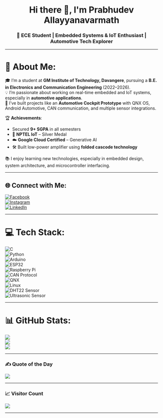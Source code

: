 <!-- Greeting Section -->
<h1 align="center">Hi there 👋, I'm Prabhudev Allayyanavarmath</h1>
<h3 align="center">🚀 ECE Student | Embedded Systems & IoT Enthusiast | Automotive Tech Explorer</h3>

---

# 💫 About Me:
🎓 I’m a student at **GM Institute of Technology, Davangere**, pursuing a **B.E. in Electronics and Communication Engineering** (2022–2026).  
💡 I’m passionate about working on real-time embedded and IoT systems, especially in **automotive applications**.  
🔧 I’ve built projects like an **Automotive Cockpit Prototype** with QNX OS, Android Automotive, CAN communication, and multiple sensor integrations.  

🏆 **Achievements**:
- Secured **9+ SGPA** in all semesters  
- 🥈 **NPTEL IoT** – Silver Medal  
- ☁️ **Google Cloud Certified** – Generative AI  
- 🛠️ Built low-power amplifier using **folded cascode technology**  

📚 I enjoy learning new technologies, especially in embedded design, system architecture, and microcontroller interfacing.

---

## 🌐 Connect with Me:
[![Facebook](https://img.shields.io/badge/Facebook-%231877F2.svg?style=flat&logo=Facebook&logoColor=white)](https://www.facebook.com/share/19ZBpe4fEA/)  
[![Instagram](https://img.shields.io/badge/Instagram-%23E4405F.svg?style=flat&logo=Instagram&logoColor=white)](https://www.instagram.com/allayyanavaramath44378?igsh=MWJjc3JpaXVjd2tuZw==)  
[![LinkedIn](https://img.shields.io/badge/LinkedIn-%230077B5.svg?style=flat&logo=linkedin&logoColor=white)](https://www.linkedin.com/in/prabhudev-allayyanavarmath-8577632b1)

---

# 💻 Tech Stack:
![C](https://img.shields.io/badge/C-%2300599C.svg?style=flat&logo=c&logoColor=white)  
![Python](https://img.shields.io/badge/Python-3670A0?style=flat&logo=python&logoColor=ffdd54)  
![Arduino](https://img.shields.io/badge/Arduino-%2300979D.svg?style=flat&logo=arduino&logoColor=white)  
![ESP32](https://img.shields.io/badge/ESP32-000000?style=flat&logo=espressif&logoColor=white)  
![Raspberry Pi](https://img.shields.io/badge/Raspberry%20Pi-C51A4A?style=flat&logo=raspberry%20pi&logoColor=white)  
![CAN Protocol](https://img.shields.io/badge/CAN--Bus-FFD700?style=flat&logo=car&logoColor=black)  
![QNX](https://img.shields.io/badge/QNX-003366?style=flat&logoColor=white)  
![Linux](https://img.shields.io/badge/Linux-FCC624?style=flat&logo=linux&logoColor=black)  
![DHT22 Sensor](https://img.shields.io/badge/DHT22%20Sensor-FF6F61?style=flat&logo=air&logoColor=white)  
![Ultrasonic Sensor](https://img.shields.io/badge/Ultrasonic%20Sensor-607D8B?style=flat)

---

# 📊 GitHub Stats:
![](https://github-readme-stats.vercel.app/api?username=Prabhudev2004&theme=tokyonight&hide_border=false&include_all_commits=true&count_private=true)  
![](https://github-readme-streak-stats.herokuapp.com/?user=Prabhudev2004&theme=tokyonight&hide_border=false)  
![](https://github-readme-stats.vercel.app/api/top-langs/?username=Prabhudev2004&theme=tokyonight&hide_border=false&layout=compact)

---

### ✍️ Quote of the Day
![](https://quotes-github-readme.vercel.app/api?type=horizontal&theme=merko)

---

### 📈 Visitor Count
[![](https://visitcount.itsvg.in/api?id=Prabhudev2004&icon=6&color=6)](https://visitcount.itsvg.in)

---

<!-- Proudly created with ❤️ by Prabhudev | Inspired by Embedded Tech and Automotive Innovation -->
